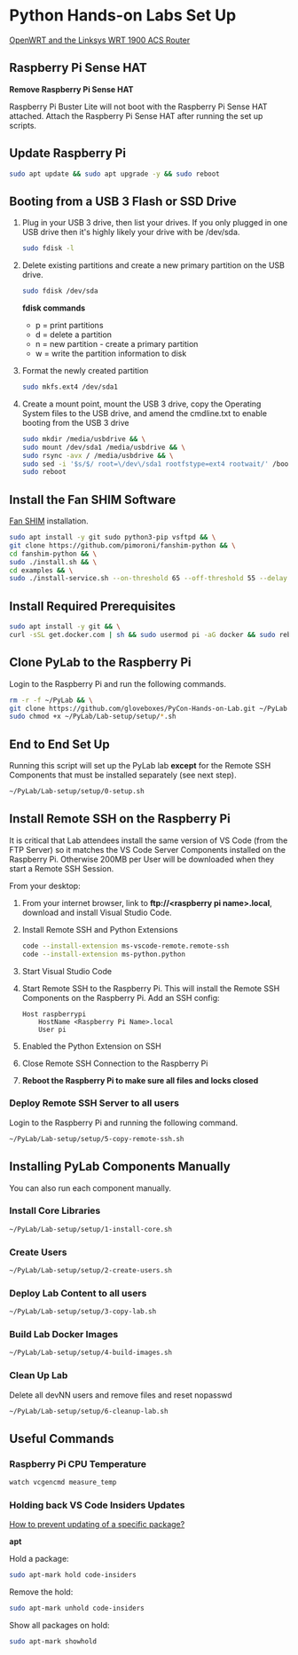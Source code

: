 # Python Hands-on Labs Set Up

<!-- [Setting up Ethernet Access Point](wifirouter.md) -->

[OpenWRT and the Linksys WRT 1900 ACS Router](https://github.com/gloveboxes/Linksys-WRT-1900-ACS-with-Huawei-E3372-Hi-Link-LTE-Dongle)

## Raspberry Pi Sense HAT

**Remove Raspberry Pi Sense HAT**

Raspberry Pi Buster Lite will not boot with the Raspberry Pi Sense HAT attached. Attach the Raspberry Pi Sense HAT after running the set up scripts.

## Update Raspberry Pi

```bash
sudo apt update && sudo apt upgrade -y && sudo reboot
```

## Booting from a USB 3 Flash or SSD Drive

1. Plug in your USB 3 drive, then list your drives. If you only plugged in one USB drive then it's highly likely your drive with be /dev/sda.

    ```bash
    sudo fdisk -l
    ```

2. Delete existing partitions and create a new primary partition on the USB drive.

    ```bash
    sudo fdisk /dev/sda
    ```

    **fdisk commands**

    - p = print partitions
    - d = delete a partition
    - n = new partition - create a primary partition
    - w = write the partition information to disk

3. Format the newly created partition

    ```bash
    sudo mkfs.ext4 /dev/sda1
    ```

4. Create a mount point, mount the USB 3 drive, copy the Operating System files to the USB drive, and amend the cmdline.txt to enable booting from the USB 3 drive

    ```bash
    sudo mkdir /media/usbdrive && \
    sudo mount /dev/sda1 /media/usbdrive && \
    sudo rsync -avx / /media/usbdrive && \
    sudo sed -i '$s/$/ root=\/dev\/sda1 rootfstype=ext4 rootwait/' /boot/cmdline.txt && \
    sudo reboot
    ```

## Install the Fan SHIM Software

[Fan SHIM](https://shop.pimoroni.com/products/fan-shim) installation.

```bash
sudo apt install -y git sudo python3-pip vsftpd && \
git clone https://github.com/pimoroni/fanshim-python && \
cd fanshim-python && \
sudo ./install.sh && \
cd examples && \
sudo ./install-service.sh --on-threshold 65 --off-threshold 55 --delay 2
```

## Install Required Prerequisites

```bash
sudo apt install -y git && \
curl -sSL get.docker.com | sh && sudo usermod pi -aG docker && sudo reboot
```

## Clone PyLab to the Raspberry Pi

Login to the Raspberry Pi and run the following commands.

```bash
rm -r -f ~/PyLab && \
git clone https://github.com/gloveboxes/PyCon-Hands-on-Lab.git ~/PyLab && \
sudo chmod +x ~/PyLab/Lab-setup/setup/*.sh
```

## End to End Set Up

Running this script will set up the PyLab lab **except** for the Remote SSH Components that must be installed separately (see next step).

```bash
~/PyLab/Lab-setup/setup/0-setup.sh
```

## Install Remote SSH on the Raspberry Pi

It is critical that Lab attendees install the same version of VS Code (from the FTP Server) so it matches the VS Code Server Components installed on the Raspberry Pi. Otherwise 200MB per User will be downloaded when they start a Remote SSH Session.

From your desktop:

1. From your internet browser, link to **ftp://\<raspberry pi name>.local**, download and install Visual Studio Code.

2. Install Remote SSH and Python Extensions

    ```bash
    code --install-extension ms-vscode-remote.remote-ssh
    code --install-extension ms-python.python
    ```

3. Start Visual Studio Code
4. Start Remote SSH to the Raspberry Pi. This will install the Remote SSH Components on the Raspberry Pi. Add an SSH config:

    ```
    Host raspberrypi
        HostName <Raspberry Pi Name>.local
        User pi
    ```

5. Enabled the Python Extension on SSH
6. Close Remote SSH Connection to the Raspberry Pi
7. **Reboot the Raspberry Pi to make sure all files and locks closed**

### Deploy Remote SSH Server  to all users

Login to the Raspberry Pi and running the following command.

```bash
~/PyLab/Lab-setup/setup/5-copy-remote-ssh.sh
```

## Installing PyLab Components Manually

You can also run each component manually.

### Install Core Libraries

```bash
~/PyLab/Lab-setup/setup/1-install-core.sh
```

### Create Users

```bash
~/PyLab/Lab-setup/setup/2-create-users.sh
```

### Deploy Lab Content to all users

```bash
~/PyLab/Lab-setup/setup/3-copy-lab.sh
```

### Build Lab Docker Images

```bash
~/PyLab/Lab-setup/setup/4-build-images.sh
```

### Clean Up Lab

Delete all devNN users and remove files and reset nopasswd

```bash
~/PyLab/Lab-setup/setup/6-cleanup-lab.sh
```

## Useful Commands

### Raspberry Pi CPU Temperature

```bash
watch vcgencmd measure_temp

```

### Holding back VS Code Insiders Updates

[How to prevent updating of a specific package?](https://askubuntu.com/questions/18654/how-to-prevent-updating-of-a-specific-package)

**apt**

Hold a package:

```bash
sudo apt-mark hold code-insiders
```

Remove the hold:

```bash
sudo apt-mark unhold code-insiders
```

Show all packages on hold:

```bash
sudo apt-mark showhold
```
